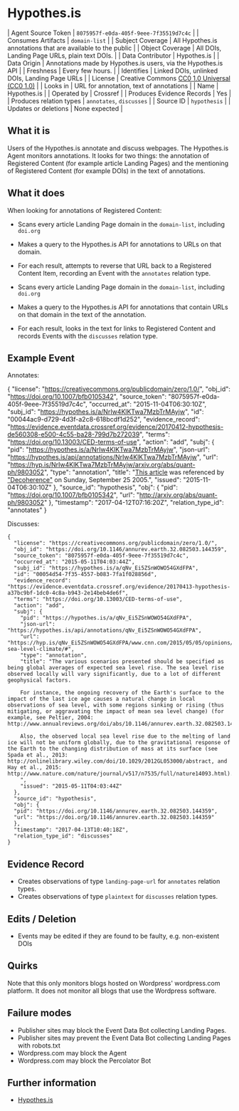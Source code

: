 # Hypothes.is

| Agent Source Token        | `8075957f-e0da-405f-9eee-7f35519d7c4c` |
| Consumes Artifacts        | `domain-list` |
| Subject Coverage          | All Hypothes.is annotations that are available to the public |
| Object Coverage           | All DOIs, Landing Page URLs, plain text DOIs. |
| Data Contributor          | Hypothes.is |
| Data Origin               | Annotations made by Hypothes.is users, via the Hypothes.is API |
| Freshness                 | Every few hours. |
| Identifies                | Linked DOIs, unlinked DOIs, Landing Page URLs |
| License                   | Creative Commons [CC0 1.0 Universal (CC0 1.0)](https://creativecommons.org/publicdomain/zero/1.0/) |
| Looks in                  | URL for annotation, text of annotations |
| Name                      | Hypothes.is |
| Operated by               | Crossref |
| Produces Evidence Records | Yes |
| Produces relation types   | `annotates`, `discusses` |
| Source ID                 | `hypothesis` |
| Updates or deletions      | None expected |

## What it is

Users of the Hypothes.is annotate and discuss webpages. The Hypothes.is Agent monitors annotations. It looks for two things: the annotation of Registered Content (for example article Landing Pages) and the mentioning of Registered Content (for example DOIs) in the text of annotations.

## What it does

When looking for annotations of Registered Content:

 - Scans every article Landing Page domain in the `domain-list`, including `doi.org`
 - Makes a query to the Hypothes.is API for annotations to URLs on that domain.
 - For each result, attempts to reverse that URL back to a Registered Content Item, recording an Event with the `annotates` relation type.

 - Scans every article Landing Page domain in the `domain-list`, including `doi.org`
 - Makes a query to the Hypothes.is API for annotations that contain URLs on that domain in the text of the annotation.
 - For each result, looks in the text for links to Registered Content and records Events with the `discusses` relation type.

## Example Event

Annotates:

  {
    "license": "https://creativecommons.org/publicdomain/zero/1.0/",
    "obj_id": "https://doi.org/10.1007/bfb0105342",
    "source_token": "8075957f-e0da-405f-9eee-7f35519d7c4c",
    "occurred_at": "2015-11-04T06:30:10Z",
    "subj_id": "https://hypothes.is/a/NrIw4KlKTwa7MzbTrMAyjw",
    "id": "00044ac9-d729-4d3f-a2c8-618bcdf1d252",
    "evidence_record": "https://evidence.eventdata.crossref.org/evidence/20170412-hypothesis-de560308-e500-4c55-ba28-799d7b272039",
    "terms": "https://doi.org/10.13003/CED-terms-of-use",
    "action": "add",
    "subj": {
      "pid": "https://hypothes.is/a/NrIw4KlKTwa7MzbTrMAyjw",
      "json-url": "https://hypothes.is/api/annotations/NrIw4KlKTwa7MzbTrMAyjw",
      "url": "https://hyp.is/NrIw4KlKTwa7MzbTrMAyjw/arxiv.org/abs/quant-ph/9803052",
      "type": "annotation",
      "title": "[This article](http://arxiv.org/abs/quant-ph/9803052) was referenced by ["Decoherence"](http://web.mit.edu/redingtn/www/netadv/Xdecoherenc.html) on Sunday, September 25 2005.",
      "issued": "2015-11-04T06:30:10Z"
    },
    "source_id": "hypothesis",
    "obj": {
      "pid": "https://doi.org/10.1007/bfb0105342",
      "url": "http://arxiv.org/abs/quant-ph/9803052"
    },
    "timestamp": "2017-04-12T07:16:20Z",
    "relation_type_id": "annotates"
  }

Discusses:

    {
      "license": "https://creativecommons.org/publicdomain/zero/1.0/",
      "obj_id": "https://doi.org/10.1146/annurev.earth.32.082503.144359",
      "source_token": "8075957f-e0da-405f-9eee-7f35519d7c4c",
      "occurred_at": "2015-05-11T04:03:44Z",
      "subj_id": "https://hypothes.is/a/qNv_Ei5ZSnWOWO54GXdFPA",
      "id": "00054d54-7f35-4557-b083-7fa1f028856d",
      "evidence_record": "https://evidence.eventdata.crossref.org/evidence/20170413-hypothesis-a37bc9bf-1dc0-4c8a-b943-2e14beb4de6f",
      "terms": "https://doi.org/10.13003/CED-terms-of-use",
      "action": "add",
      "subj": {
        "pid": "https://hypothes.is/a/qNv_Ei5ZSnWOWO54GXdFPA",
        "json-url": "https://hypothes.is/api/annotations/qNv_Ei5ZSnWOWO54GXdFPA",
        "url": "https://hyp.is/qNv_Ei5ZSnWOWO54GXdFPA/www.cnn.com/2015/05/05/opinions/sutter-sea-level-climate/#",
        "type": "annotation",
        "title": "The various scenarios presented should be specified as being global averages of expected sea level rise. The sea level rise observed locally will vary significantly, due to a lot of different geophysical factors.

        For instance, the ongoing recovery of the Earth's surface to the impact of the last ice age causes a natural change in local observations of sea level, with some regions sinking or rising (thus mitigating, or aggravating the impact of mean sea level change) (for example, see Peltier, 2004: http://www.annualreviews.org/doi/abs/10.1146/annurev.earth.32.082503.144359).

        Also, the observed local sea level rise due to the melting of land ice will not be uniform globally, due to the gravitational response of the Earth to the changing distribution of mass at its surface (see Spada et al., 2013: http://onlinelibrary.wiley.com/doi/10.1029/2012GL053000/abstract, and Hay et al., 2015: http://www.nature.com/nature/journal/v517/n7535/full/nature14093.html).
        ",
        "issued": "2015-05-11T04:03:44Z"
      },
      "source_id": "hypothesis",
      "obj": {
      "pid": "https://doi.org/10.1146/annurev.earth.32.082503.144359",
      "url": "https://doi.org/10.1146/annurev.earth.32.082503.144359"
      },
      "timestamp": "2017-04-13T10:40:18Z",
      "relation_type_id": "discusses"
    }


## Evidence Record

 - Creates observations of type `landing-page-url` for `annotates` relation types.
 - Creates observations of type `plaintext` for `discusses` relation types.

## Edits / Deletion

 - Events may be edited if they are found to be faulty, e.g. non-existent DOIs

## Quirks

Note that this only monitors blogs hosted on Wordpress' wordpress.com platform. It does not monitor all blogs that use the Wordpress software.

## Failure modes

 - Publisher sites may block the Event Data Bot collecting Landing Pages.
 - Publisher sites may prevent the Event Data Bot collecting Landing Pages with robots.txt
 - Wordpress.com may block the Agent
 - Wordpress.com may block the Percolator Bot

## Further information

 - [Hypothes.is](http://hypothes.is)

